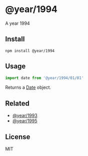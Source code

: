 # @year/1994

A year 1994

## Install

~~~
npm install @year/1994
~~~

## Usage

~~~js
import date from '@year/1994/01/01'
~~~

Returns a [Date](https://developer.mozilla.org/en-US/docs/Web/JavaScript/Reference/Global_Objects/Date) object.

## Related

* [@year/1993](https://github.com/antonmedv/year/tree/master/packages/1993)
* [@year/1995](https://github.com/antonmedv/year/tree/master/packages/1995)

## License

MIT
